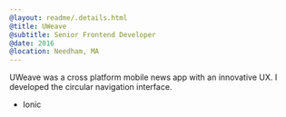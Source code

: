 ```yaml
---
@layout: readme/.details.html
@title: UWeave
@subtitle: Senior Frontend Developer
@date: 2016
@location: Needham, MA
---
```

UWeave was a cross platform mobile news app with an innovative UX. I developed
the circular navigation interface.

- Ionic

